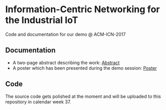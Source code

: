 # Information-Centric Networking for the Industrial IoT
Code and documentation for our demo @ ACM-ICN-2017

## Documentation
- A two-page abstract describing the work:
[Abstract](https://inet.haw-hamburg.de/papers/gkslp-inii-17.pdf)
- A poster which has been presented during the demo session:
[Poster](ACM-ICN-17_Poster.pdf)

## Code
The source code gets polished at the moment and will be uploaded to this repository in calendar week 37.